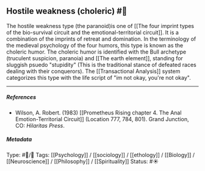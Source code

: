 ## Hostile weakness (choleric) #🧠 

The hostile weakness type (the paranoid)is one of [[The four imprint types of the bio-survival circuit and the emotional-territorial circuit]]. It is a combination of the imprints of retreat and domination. In the terminology of the medieval psychology of the four humors, this type is known as the choleric humor. The choleric humor is identified with the Bull archetype (truculent suspicion, paranoia) and [[The earth element]], standing for sluggish psuedo "stupidity" (This is the traditional stance of defeated races dealing with their conquerors). The [[Transactional Analysis]] system categorizes this type with the life script of "im not okay, you're not okay".

___

##### References

- Wilson, A. Robert. (1983) [[Prometheus Rising chapter 4. The Anal Emotion-Territorial Circuit]] (Location 777, 784, 801). Grand Junction, CO: _Hilaritas Press_.

##### Metadata

Type: #🔵/🔵 
Tags: [[Psychology]] / [[sociology]] / [[ethology]] / [[Biology]] / [[Neuroscience]] / [[Philosophy]] / [[Spirituality]] 
Status: #☀️ 